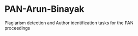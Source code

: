 PAN-Arun-Binayak
================

Plagiarism detection and Author identification tasks for the PAN proceedings